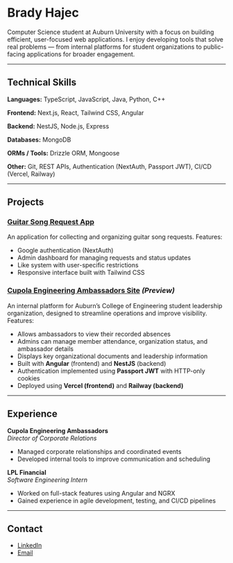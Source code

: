# Brady Hajec

Computer Science student at Auburn University with a focus on building efficient, user-focused web applications. I enjoy developing tools that solve real problems — from internal platforms for student organizations to public-facing applications for broader engagement.

---

## Technical Skills

**Languages:** TypeScript, JavaScript, Java, Python, C++

**Frontend:** Next.js, React, Tailwind CSS, Angular

**Backend:** NestJS, Node.js, Express

**Databases:** MongoDB

**ORMs / Tools:** Drizzle ORM, Mongoose

**Other:** Git, REST APIs, Authentication (NextAuth, Passport JWT), CI/CD (Vercel, Railway)

---

## Projects

### [Guitar Song Request App](https://guitar-request-app.vercel.app)
An application for collecting and organizing guitar song requests. Features:
- Google authentication (NextAuth)
- Admin dashboard for managing requests and status updates
- Like system with user-specific restrictions
- Responsive interface built with Tailwind CSS

### [Cupola Engineering Ambassadors Site](https://event-tracker-green.vercel.app/) *(Preview)*
An internal platform for Auburn’s College of Engineering student leadership organization, designed to streamline operations and improve visibility. Features:
- Allows ambassadors to view their recorded absences
- Admins can manage member attendance, organization status, and ambassador details
- Displays key organizational documents and leadership information
- Built with **Angular** (frontend) and **NestJS** (backend)
- Authentication implemented using **Passport JWT** with HTTP-only cookies
- Deployed using **Vercel (frontend)** and **Railway (backend)**

---

## Experience

**Cupola Engineering Ambassadors**  
*Director of Corporate Relations*  
- Managed corporate relationships and coordinated events
- Developed internal tools to improve communication and scheduling

**LPL Financial**  
*Software Engineering Intern*  
- Worked on full-stack features using Angular and NGRX
- Gained experience in agile development, testing, and CI/CD pipelines

---

## Contact

- [LinkedIn](https://linkedin.com/in/brady-hajec)
- [Email](mailto:bdhajec5@gmail.com)

